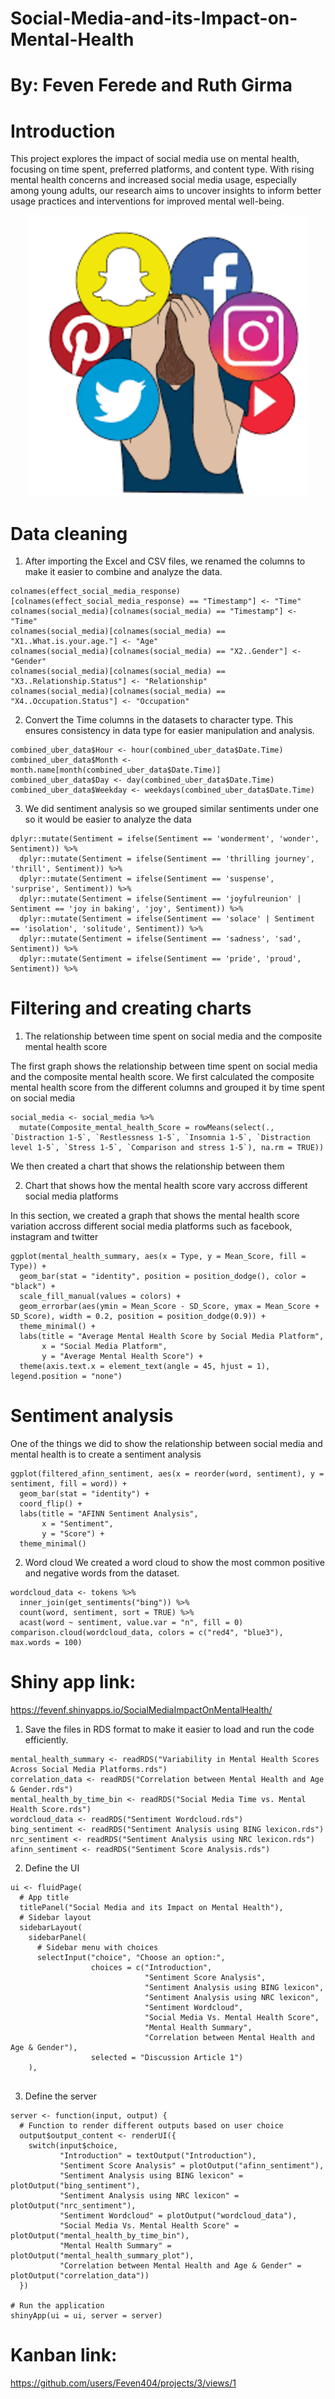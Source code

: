 # Social-Media-and-its-Impact-on-Mental-Health
# By: Feven Ferede and Ruth Girma  

# Introduction
This project explores the impact of social media use on mental health, focusing on time spent, preferred platforms, and content type. With rising mental health concerns and increased social media usage, especially among young adults, our research aims to uncover insights to inform better usage practices and interventions for improved mental well-being.

<div align = "center">
<img src = "images/intro image.png" width = "450")>
</div>

# Data cleaning
1. After importing the Excel and CSV files, we renamed the columns to make it easier to combine and analyze the data.
```
colnames(effect_social_media_response)[colnames(effect_social_media_response) == "Timestamp"] <- "Time"
colnames(social_media)[colnames(social_media) == "Timestamp"] <- "Time"
colnames(social_media)[colnames(social_media) == "X1..What.is.your.age."] <- "Age"
colnames(social_media)[colnames(social_media) == "X2..Gender"] <- "Gender"
colnames(social_media)[colnames(social_media) == "X3..Relationship.Status"] <- "Relationship"
colnames(social_media)[colnames(social_media) == "X4..Occupation.Status"] <- "Occupation"

```
2. Convert the Time columns in the datasets to character type. This ensures consistency in data type for easier manipulation and analysis.
```
combined_uber_data$Hour <- hour(combined_uber_data$Date.Time)
combined_uber_data$Month <- month.name[month(combined_uber_data$Date.Time)]
combined_uber_data$Day <- day(combined_uber_data$Date.Time)
combined_uber_data$Weekday <- weekdays(combined_uber_data$Date.Time)

```
3. We did sentiment analysis so we grouped similar sentiments under one so it would be easier to analyze the data
```
dplyr::mutate(Sentiment = ifelse(Sentiment == 'wonderment', 'wonder', Sentiment)) %>%
  dplyr::mutate(Sentiment = ifelse(Sentiment == 'thrilling journey', 'thrill', Sentiment)) %>%
  dplyr::mutate(Sentiment = ifelse(Sentiment == 'suspense', 'surprise', Sentiment)) %>%
  dplyr::mutate(Sentiment = ifelse(Sentiment == 'joyfulreunion' | Sentiment == 'joy in baking', 'joy', Sentiment)) %>%
  dplyr::mutate(Sentiment = ifelse(Sentiment == 'solace' | Sentiment == 'isolation', 'solitude', Sentiment)) %>%
  dplyr::mutate(Sentiment = ifelse(Sentiment == 'sadness', 'sad', Sentiment)) %>%
  dplyr::mutate(Sentiment = ifelse(Sentiment == 'pride', 'proud', Sentiment)) %>%

```
# Filtering and creating charts
1. The relationship between time spent on social media and the composite mental health score
   
The first graph shows the relationship between time spent on social media and the composite mental health score. We first calculated the composite mental health score from the different columns and grouped it by time spent on social media
```
social_media <- social_media %>%
  mutate(Composite_mental_health_Score = rowMeans(select(., `Distraction 1-5`, `Restlessness 1-5`, `Insomnia 1-5`, `Distraction level 1-5`, `Stress 1-5`, `Comparison and stress 1-5`), na.rm = TRUE))

```
We then created a chart that shows the relationship between them

2. Chart that shows how the mental health score vary accross different social media platforms

In this section, we created a graph that shows the mental health score variation accross different social media platforms such as facebook, instagram and twitter
```
ggplot(mental_health_summary, aes(x = Type, y = Mean_Score, fill = Type)) +
  geom_bar(stat = "identity", position = position_dodge(), color = "black") +
  scale_fill_manual(values = colors) +
  geom_errorbar(aes(ymin = Mean_Score - SD_Score, ymax = Mean_Score + SD_Score), width = 0.2, position = position_dodge(0.9)) +
  theme_minimal() +
  labs(title = "Average Mental Health Score by Social Media Platform",
       x = "Social Media Platform",
       y = "Average Mental Health Score") +
  theme(axis.text.x = element_text(angle = 45, hjust = 1), legend.position = "none")

```
# Sentiment analysis
One of the things we did to show the relationship between social media and mental health is to create a sentiment analysis

```
ggplot(filtered_afinn_sentiment, aes(x = reorder(word, sentiment), y = sentiment, fill = word)) +
  geom_bar(stat = "identity") +
  coord_flip() +
  labs(title = "AFINN Sentiment Analysis",
       x = "Sentiment",
       y = "Score") +
  theme_minimal()

```
2. Word cloud
We created a word cloud to show the most common positive and negative words from the dataset.
```
wordcloud_data <- tokens %>%
  inner_join(get_sentiments("bing")) %>%
  count(word, sentiment, sort = TRUE) %>%
  acast(word ~ sentiment, value.var = "n", fill = 0)
comparison.cloud(wordcloud_data, colors = c("red4", "blue3"), max.words = 100)

```

# Shiny app link:
https://fevenf.shinyapps.io/SocialMediaImpactOnMentalHealth/

1. Save the files in RDS format to make it easier to load and run the code efficiently.

```
mental_health_summary <- readRDS("Variability in Mental Health Scores Across Social Media Platforms.rds")
correlation_data <- readRDS("Correlation between Mental Health and Age & Gender.rds")
mental_health_by_time_bin <- readRDS("Social Media Time vs. Mental Health Score.rds")
wordcloud_data <- readRDS("Sentiment Wordcloud.rds")
bing_sentiment <- readRDS("Sentiment Analysis using BING lexicon.rds")
nrc_sentiment <- readRDS("Sentiment Analysis using NRC lexicon.rds")
afinn_sentiment <- readRDS("Sentiment Score Analysis.rds")

```
2. Define the UI
```
ui <- fluidPage(
  # App title
  titlePanel("Social Media and its Impact on Mental Health"),
  # Sidebar layout
  sidebarLayout(
    sidebarPanel(
      # Sidebar menu with choices
      selectInput("choice", "Choose an option:",
                  choices = c("Introduction",
                              "Sentiment Score Analysis",
                              "Sentiment Analysis using BING lexicon",
                              "Sentiment Analysis using NRC lexicon",
                              "Sentiment Wordcloud",
                              "Social Media Vs. Mental Health Score",
                              "Mental Health Summary",
                              "Correlation between Mental Health and Age & Gender"),
                  selected = "Discussion Article 1")
    ),
   
```
3. Define the server
```
server <- function(input, output) {
  # Function to render different outputs based on user choice
  output$output_content <- renderUI({
    switch(input$choice,
           "Introduction" = textOutput("Introduction"),
           "Sentiment Score Analysis" = plotOutput("afinn_sentiment"),
           "Sentiment Analysis using BING lexicon" = plotOutput("bing_sentiment"),
           "Sentiment Analysis using NRC lexicon" = plotOutput("nrc_sentiment"),
           "Sentiment Wordcloud" = plotOutput("wordcloud_data"),
           "Social Media Vs. Mental Health Score" = plotOutput("mental_health_by_time_bin"),
           "Mental Health Summary" = plotOutput("mental_health_summary_plot"),
           "Correlation between Mental Health and Age & Gender" = plotOutput("correlation_data"))
  })

# Run the application
shinyApp(ui = ui, server = server)
```
# Kanban link:
https://github.com/users/Feven404/projects/3/views/1
